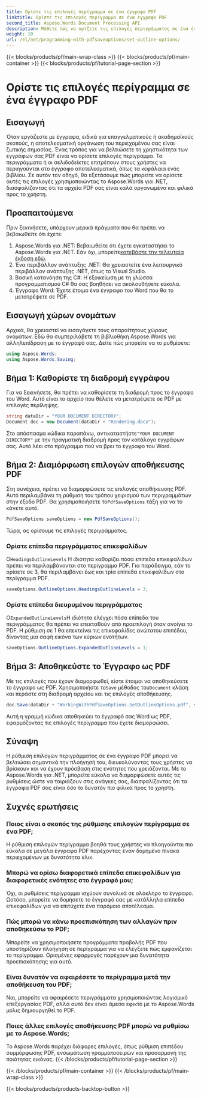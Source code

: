 ```yaml
---
title: Ορίστε τις επιλογές περίγραμμα σε ένα έγγραφο PDF
linktitle: Ορίστε τις επιλογές περίγραμμα σε ένα έγγραφο PDF
second_title: Aspose.Words Document Processing API
description: Μάθετε πώς να ορίζετε τις επιλογές περιγράμματος σε ένα έγγραφο PDF χρησιμοποιώντας το Aspose.Words για .NET. Βελτιώστε την πλοήγηση σε PDF διαμορφώνοντας επίπεδα επικεφαλίδων και διευρυμένα περιγράμματα.
weight: 10
url: /el/net/programming-with-pdfsaveoptions/set-outline-options/
---
```


{{< blocks/products/pf/main-wrap-class >}}
{{< blocks/products/pf/main-container >}}
{{< blocks/products/pf/tutorial-page-section >}}

# Ορίστε τις επιλογές περίγραμμα σε ένα έγγραφο PDF

## Εισαγωγή

Όταν εργάζεστε με έγγραφα, ειδικά για επαγγελματικούς ή ακαδημαϊκούς σκοπούς, η αποτελεσματική οργάνωση του περιεχομένου σας είναι ζωτικής σημασίας. Ένας τρόπος για να βελτιώσετε τη χρηστικότητα των εγγράφων σας PDF είναι να ορίσετε επιλογές περίγραμμα. Τα περιγράμματα ή οι σελιδοδείκτες επιτρέπουν στους χρήστες να περιηγούνται στο έγγραφο αποτελεσματικά, όπως τα κεφάλαια ενός βιβλίου. Σε αυτόν τον οδηγό, θα εξετάσουμε πώς μπορείτε να ορίσετε αυτές τις επιλογές χρησιμοποιώντας το Aspose.Words για .NET, διασφαλίζοντας ότι τα αρχεία PDF σας είναι καλά οργανωμένα και φιλικά προς το χρήστη.

## Προαπαιτούμενα

Πριν ξεκινήσετε, υπάρχουν μερικά πράγματα που θα πρέπει να βεβαιωθείτε ότι έχετε:

1.  Aspose.Words για .NET: Βεβαιωθείτε ότι έχετε εγκαταστήσει το Aspose.Words για .NET. Εάν όχι, μπορείτε[κατεβάστε την τελευταία έκδοση εδώ](https://releases.aspose.com/words/net/).
2. Ένα περιβάλλον ανάπτυξης .NET: Θα χρειαστείτε ένα λειτουργικό περιβάλλον ανάπτυξης .NET, όπως το Visual Studio.
3. Βασική κατανόηση της C#: Η εξοικείωση με τη γλώσσα προγραμματισμού C# θα σας βοηθήσει να ακολουθήσετε εύκολα.
4. Έγγραφο Word: Έχετε έτοιμο ένα έγγραφο του Word που θα το μετατρέψετε σε PDF.

## Εισαγωγή χώρων ονομάτων

Αρχικά, θα χρειαστεί να εισαγάγετε τους απαραίτητους χώρους ονομάτων. Εδώ θα συμπεριλάβετε τη βιβλιοθήκη Aspose.Words για αλληλεπίδραση με το έγγραφό σας. Δείτε πώς μπορείτε να το ρυθμίσετε:

```csharp
using Aspose.Words;
using Aspose.Words.Saving;
```

## Βήμα 1: Καθορίστε τη διαδρομή εγγράφου

Για να ξεκινήσετε, θα πρέπει να καθορίσετε τη διαδρομή προς το έγγραφο του Word. Αυτό είναι το αρχείο που θέλετε να μετατρέψετε σε PDF με επιλογές περίληψης. 

```csharp
string dataDir = "YOUR DOCUMENT DIRECTORY";
Document doc = new Document(dataDir + "Rendering.docx");
```

 Στο απόσπασμα κώδικα παραπάνω, αντικαταστήστε`"YOUR DOCUMENT DIRECTORY"` με την πραγματική διαδρομή προς τον κατάλογο εγγράφων σας. Αυτό λέει στο πρόγραμμα πού να βρει το έγγραφο του Word.

## Βήμα 2: Διαμόρφωση επιλογών αποθήκευσης PDF

 Στη συνέχεια, πρέπει να διαμορφώσετε τις επιλογές αποθήκευσης PDF. Αυτό περιλαμβάνει τη ρύθμιση του τρόπου χειρισμού των περιγραμμάτων στην έξοδο PDF. Θα χρησιμοποιήσετε το`PdfSaveOptions` τάξη για να το κάνετε αυτό.

```csharp
PdfSaveOptions saveOptions = new PdfSaveOptions();
```

Τώρα, ας ορίσουμε τις επιλογές περιγράμματος. 

### Ορίστε επίπεδα περιγράμματος επικεφαλίδων

 Ο`HeadingsOutlineLevels` Η ιδιότητα καθορίζει πόσα επίπεδα επικεφαλίδων πρέπει να περιλαμβάνονται στο περίγραμμα PDF. Για παράδειγμα, εάν το ορίσετε σε 3, θα περιλαμβάνει έως και τρία επίπεδα επικεφαλίδων στο περίγραμμα PDF.

```csharp
saveOptions.OutlineOptions.HeadingsOutlineLevels = 3;
```

### Ορίστε επίπεδα διευρυμένου περιγράμματος

 Ο`ExpandedOutlineLevels`Η ιδιότητα ελέγχει πόσα επίπεδα του περιγράμματος θα πρέπει να επεκταθούν από προεπιλογή όταν ανοίγει το PDF. Η ρύθμιση σε 1 θα επεκτείνει τις επικεφαλίδες ανώτατου επιπέδου, δίνοντας μια σαφή εικόνα των κύριων ενοτήτων.

```csharp
saveOptions.OutlineOptions.ExpandedOutlineLevels = 1;
```

## Βήμα 3: Αποθηκεύστε το Έγγραφο ως PDF

 Με τις επιλογές που έχουν διαμορφωθεί, είστε έτοιμοι να αποθηκεύσετε το έγγραφο ως PDF. Χρησιμοποιήστε το`Save` μέθοδος του`Document` κλάση και περάστε στη διαδρομή αρχείου και τις επιλογές αποθήκευσης.

```csharp
doc.Save(dataDir + "WorkingWithPdfSaveOptions.SetOutlineOptions.pdf", saveOptions);
```

Αυτή η γραμμή κώδικα αποθηκεύει το έγγραφό σας Word ως PDF, εφαρμόζοντας τις επιλογές περίγραμμα που έχετε διαμορφώσει. 

## Σύναψη

Η ρύθμιση επιλογών περιγράμματος σε ένα έγγραφο PDF μπορεί να βελτιώσει σημαντικά την πλοήγησή του, διευκολύνοντας τους χρήστες να βρίσκουν και να έχουν πρόσβαση στις ενότητες που χρειάζονται. Με το Aspose.Words για .NET, μπορείτε εύκολα να διαμορφώσετε αυτές τις ρυθμίσεις ώστε να ταιριάζουν στις ανάγκες σας, διασφαλίζοντας ότι τα έγγραφα PDF σας είναι όσο το δυνατόν πιο φιλικά προς το χρήστη.

## Συχνές ερωτήσεις

### Ποιος είναι ο σκοπός της ρύθμισης επιλογών περίγραμμα σε ένα PDF;

Η ρύθμιση επιλογών περίγραμμα βοηθά τους χρήστες να πλοηγούνται πιο εύκολα σε μεγάλα έγγραφα PDF παρέχοντας έναν δομημένο πίνακα περιεχομένων με δυνατότητα κλικ.

### Μπορώ να ορίσω διαφορετικά επίπεδα επικεφαλίδων για διαφορετικές ενότητες στο έγγραφό μου;

Όχι, οι ρυθμίσεις περίγραμμα ισχύουν συνολικά σε ολόκληρο το έγγραφο. Ωστόσο, μπορείτε να δομήσετε το έγγραφό σας με κατάλληλα επίπεδα επικεφαλίδων για να επιτύχετε ένα παρόμοιο αποτέλεσμα.

### Πώς μπορώ να κάνω προεπισκόπηση των αλλαγών πριν αποθηκεύσω το PDF;

Μπορείτε να χρησιμοποιήσετε προγράμματα προβολής PDF που υποστηρίζουν πλοήγηση σε περίγραμμα για να ελέγξετε πώς εμφανίζεται το περίγραμμα. Ορισμένες εφαρμογές παρέχουν μια δυνατότητα προεπισκόπησης για αυτό.

### Είναι δυνατόν να αφαιρέσετε το περίγραμμα μετά την αποθήκευση του PDF;

Ναι, μπορείτε να αφαιρέσετε περιγράμματα χρησιμοποιώντας λογισμικό επεξεργασίας PDF, αλλά αυτό δεν είναι άμεσα εφικτό με το Aspose.Words μόλις δημιουργηθεί το PDF.

### Ποιες άλλες επιλογές αποθήκευσης PDF μπορώ να ρυθμίσω με το Aspose.Words;

Το Aspose.Words παρέχει διάφορες επιλογές, όπως ρύθμιση επιπέδου συμμόρφωσης PDF, ενσωμάτωση γραμματοσειρών και προσαρμογή της ποιότητας εικόνας.
{{< /blocks/products/pf/tutorial-page-section >}}

{{< /blocks/products/pf/main-container >}}
{{< /blocks/products/pf/main-wrap-class >}}

{{< blocks/products/products-backtop-button >}}
